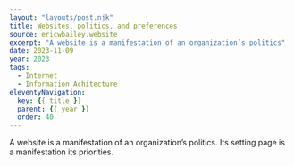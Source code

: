 ```yaml
---
layout: "layouts/post.njk"
title: Websites, politics, and preferences
source: ericwbailey.website
excerpt: "A website is a manifestation of an organization’s politics"
date: 2023-11-09
year: 2023
tags:
  - Internet
  - Information Achitecture
eleventyNavigation:
  key: {{ title }}
  parent: {{ year }}
  order: 40
---
```


A website is a manifestation of an organization’s politics. Its setting page is a manifestation its priorities.